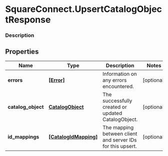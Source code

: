 # SquareConnect.UpsertCatalogObjectResponse

### Description



## Properties
Name | Type | Description | Notes
------------ | ------------- | ------------- | -------------
**errors** | [**[Error]**](Error.md) | Information on any errors encountered. | [optional] 
**catalog_object** | [**CatalogObject**](CatalogObject.md) | The successfully created or updated CatalogObject. | [optional] 
**id_mappings** | [**[CatalogIdMapping]**](CatalogIdMapping.md) | The mapping between client and server IDs for this upsert. | [optional] 


